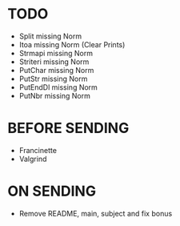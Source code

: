 # TODO
- Split missing Norm
- Itoa missing Norm (Clear Prints)
- Strmapi missing Norm
- Striteri missing Norm
- PutChar missing Norm
- PutStr missing Norm
- PutEndDl missing Norm
- PutNbr missing Norm

# BEFORE SENDING
- Francinette
- Valgrind

# ON SENDING
- Remove README, main, subject and fix bonus
